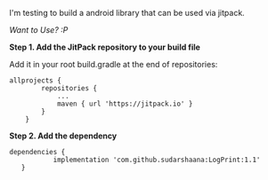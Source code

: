 I'm testing to build a android library that can be used via jitpack.

_Want to Use? :P_

**Step 1. Add the JitPack repository to your build file**

Add it in your root build.gradle at the end of repositories:

```
allprojects {
		repositories {
			...
			maven { url 'https://jitpack.io' }
		}
	}
  ```
  
  
  **Step 2. Add the dependency**
  
 ```
 dependencies {
	        implementation 'com.github.sudarshaana:LogPrint:1.1'
	}
  ```
